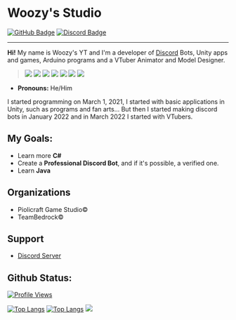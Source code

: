 # Woozy's Studio

<div>
  <a href="https://github.com/WoozyStudio"><img src="https://img.shields.io/badge/-Github-000000?style=flat-square&labelColor=000000&logo=Github&logoColor=white&link=https://github.com/WoosyStudio" alt="GitHub Badge"/></a>
  <a href="https://discord.com/users/869583777884667964"><img src="https://img.shields.io/badge/-Discord-000000?style=flat-square&labelColor=000000&logo=discord&logoColor=5568f2&link=https://discord.com/users/869583777884667964" alt="Discord Badge"/></a>
</div>



---

**Hi!** My name is Woozy's YT and I'm a developer of [Discord](https://discord.gg/8fuDjFFnFh) Bots, Unity apps and games, Arduino programs and a VTuber Animator and Model Designer.

> <a href="https://javascript.com/"><img src="https://img.icons8.com/color/30/000000/javascript.png"/></a> 
<a href="https://nodejs.org/en/"><img src="https://img.icons8.com/windows/30/4caf50/node-js.png"/></a>
<a href="https://unity.com"><img src="https://media.discordapp.net/attachments/1078706578997395469/1078709167382069391/unity_mini.png"/></a>
<a href="https://learn.microsoft.com/en-us/dotnet/csharp/tour-of-csharp/"><img src="https://media.discordapp.net/attachments/1078706578997395469/1078755585069170798/csharp-mini.png"/></a>
<a href="https://learn.microsoft.com/en-us/cpp/cpp/welcome-back-to-cpp-modern-cpp?view=msvc-170"><img src="https://media.discordapp.net/attachments/1078706578997395469/1078767502663893002/cpp-mini.png"/></a>
<a href="https://www.arduino.cc/"><img src="https://img.icons8.com/windows/30/4caf50/arduino.png"/></a>
<a href="https://www.live2d.com/en/"><img src="https://media.discordapp.net/attachments/1078706578997395469/1078710109603119245/mini_live2d.png"/></a>

- **Pronouns:** He/Him

I started programming on March 1, 2021, I started with basic applications in Unity, such as programs and fan arts... But then I started making discord bots in January 2022 and in March 2022 I started with VTubers.
  
<h2>My Goals:</h2>
  
- Learn more **C#** 
- Create a **Professional Discord Bot**, and if it's possible, a verified one.
- Learn **Java**

<h2>Organizations</h2>
  
- Piolicraft Game Studio©
- TeamBedrock©

<h2>Support</h2>
  
- [Discord Server](https://discord.gg/8fuDjFFnFh)
  
<h2>Github Status:</h2>
<a href="https://github.com/WoozyStudio"><img src="https://komarev.com/ghpvc/?username=WoozyStudio" alt="Profile Views"/></a>

[![Top Langs](https://github-readme-stats.vercel.app/api/top-langs/?username=woozystudio&layout=compact&theme=gotham)](https://github.com/anuraghazra/github-readme-stats)
[![Top Langs](https://github-readme-stats.vercel.app/api/top-langs/?username=woozystudio&layout=compact&theme=gotham)](https://github.com/anuraghazra/github-readme-stats)
<img src="https://github-readme-stats.vercel.app/api?username=woozystudio&show_icons=true&theme=gotham"/>

